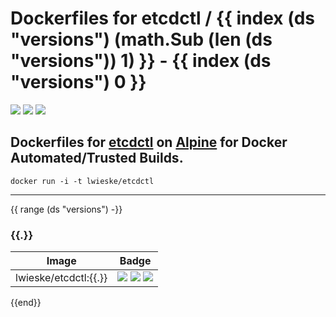 # Dockerfiles for etcdctl / {{ index (ds "versions") (math.Sub (len (ds "versions")) 1) }} - {{ index (ds "versions") 0 }}

[![](https://images.microbadger.com/badges/image/lwieske/etcdctl.svg)](https://microbadger.com/images/lwieske/etcdctl "Get your own image badge on microbadger.com")
[![](https://images.microbadger.com/badges/version/lwieske/etcdctl.svg)](https://microbadger.com/images/lwieske/etcdctl "Get your own version badge on microbadger.com")
[![](https://images.microbadger.com/badges/commit/lwieske/etcdctl.svg)](https://microbadger.com/images/lwieske/etcdctl "Get your own commit badge on microbadger.com")

## **Dockerfiles** for [etcdctl](https://kubernetes.io/docs/reference/etcdctl/etcdctl/) on [Alpine](https://registry.hub.docker.com/_/alpine/) for Docker Automated/Trusted Builds.

```
docker run -i -t lwieske/etcdctl 
```

***

{{ range (ds "versions") -}}
### {{.}}

| Image | Badge |
| ----- | ----- |
| lwieske/etcdctl:{{.}} | [![](https://images.microbadger.com/badges/image/lwieske/etcdctl:{{.}}.svg)](https://microbadger.com/images/lwieske/etcdctl:{{.}} "Get your own image badge on microbadger.com") [![](https://images.microbadger.com/badges/version/lwieske/etcdctl:{{.}}.svg)](https://microbadger.com/images/lwieske/etcdctl:{{.}} "Get your own version badge on microbadger.com") [![](https://images.microbadger.com/badges/commit/lwieske/etcdctl:{{.}}.svg)](https://microbadger.com/images/lwieske/etcdctl:{{.}} "Get your own commit badge on microbadger.com") |

{{end}}
